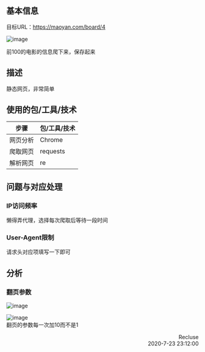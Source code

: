 ## 基本信息
目标URL：https://maoyan.com/board/4  
<!-- ![](info_res/browser_preview.png)   -->
![image](https://i.loli.net/2020/08/18/qgzru6SL5x7ewh1.png)  

前100的电影的信息爬下来，保存起来


## 描述  
静态网页，非常简单  

## 使用的包/工具/技术
|步骤|包/工具/技术|
|--|--|
|网页分析|Chrome|
|爬取网页|requests|
|解析网页|re|

## 问题与对应处理  
### IP访问频率  
懒得弄代理，选择每次爬取后等待一段时间   
### User-Agent限制  
请求头对应项填写一下即可  

## 分析  

### 翻页参数  
<!-- ![](info_res/p1.png)   -->
![image](https://i.loli.net/2020/08/18/985aSe2RlbmXqnf.png)  
<!-- ![](info_res/p2.png)   -->
![image](https://i.loli.net/2020/08/18/w3SYTfrNk76h9Ea.png)  
翻页的参数每一次加10而不是1  


<p style="text-align:right">Recluse<br>2020-7-23 23:12:00 </p>